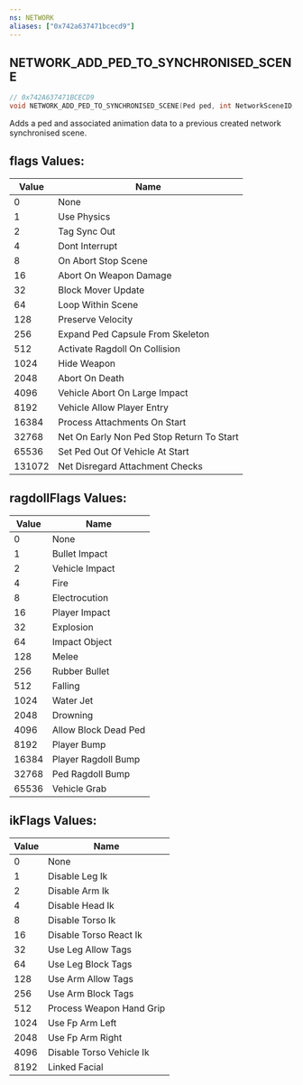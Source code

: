 ```yaml
---
ns: NETWORK
aliases: ["0x742a637471bcecd9"]
---
```

## NETWORK_ADD_PED_TO_SYNCHRONISED_SCENE

```c
// 0x742A637471BCECD9
void NETWORK_ADD_PED_TO_SYNCHRONISED_SCENE(Ped ped, int NetworkSceneID, string animDictionary, string anim, float blendInDelta, float blendOutDelta, int flags, int ragdollFlags, float moverBlendInDelta, int ikFlags);
```

Adds a ped and associated animation data to a previous created network synchronised scene.

## flags Values:
| Value | Name |
| --- | --- |
| 0 | None |
| 1 | Use Physics |
| 2 | Tag Sync Out |
| 4 | Dont Interrupt |
| 8 | On Abort Stop Scene |
| 16 | Abort On Weapon Damage |
| 32 | Block Mover Update |
| 64 | Loop Within Scene |
| 128 | Preserve Velocity |
| 256 | Expand Ped Capsule From Skeleton |
| 512 | Activate Ragdoll On Collision |
| 1024 | Hide Weapon |
| 2048 | Abort On Death |
| 4096 | Vehicle Abort On Large Impact |
| 8192 | Vehicle Allow Player Entry |
| 16384 | Process Attachments On Start |
| 32768 | Net On Early Non Ped Stop Return To Start |
| 65536 | Set Ped Out Of Vehicle At Start |
| 131072 | Net Disregard Attachment Checks |


## ragdollFlags Values:
| Value | Name |
| --- | --- |
| 0 | None |
| 1 | Bullet Impact |
| 2 | Vehicle Impact |
| 4 | Fire |
| 8 | Electrocution |
| 16 | Player Impact |
| 32 | Explosion |
| 64 | Impact Object |
| 128 | Melee |
| 256 | Rubber Bullet |
| 512 | Falling |
| 1024 | Water Jet |
| 2048 | Drowning |
| 4096 | Allow Block Dead Ped |
| 8192 | Player Bump |
| 16384 | Player Ragdoll Bump |
| 32768 | Ped Ragdoll Bump |
| 65536 | Vehicle Grab |


## ikFlags Values:
| Value | Name |
| --- | --- |
| 0 | None |
| 1 | Disable Leg Ik |
| 2 | Disable Arm Ik |
| 4 | Disable Head Ik |
| 8 | Disable Torso Ik |
| 16 | Disable Torso React Ik |
| 32 | Use Leg Allow Tags |
| 64 | Use Leg Block Tags |
| 128 | Use Arm Allow Tags |
| 256 | Use Arm Block Tags |
| 512 | Process Weapon Hand Grip |
| 1024 | Use Fp Arm Left |
| 2048 | Use Fp Arm Right |
| 4096 | Disable Torso Vehicle Ik |
| 8192 | Linked Facial |

